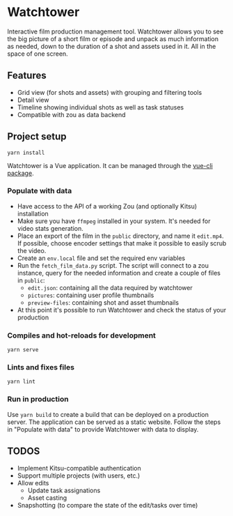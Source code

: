 # Watchtower

Interactive film production management tool. Watchtower allows you to see the big picture of a 
short film or episode and unpack as much information as needed, down to the duration of a shot and
assets used in it. All in the space of one screen.

## Features

* Grid view (for shots and assets) with grouping and filtering tools
* Detail view
* Timeline showing individual shots as well as task statuses
* Compatible with zou as data backend


## Project setup
```
yarn install
```

Watchtower is a Vue application. It can be managed through the [vue-cli package](https://cli.vuejs.org/).

### Populate with data

* Have access to the API of a working Zou (and optionally Kitsu) installation
* Make sure you have `ffmpeg` installed in your system. It's needed for video stats generation.
* Place an export of the film in the `public` directory, and name it `edit.mp4`. If possible, choose
encoder settings that make it possible to easily scrub the video.
* Create an `env.local` file and set the required env variables
* Run the `fetch_film_data.py` script. The script will connect to a zou instance, query for the needed information and 
  create a couple of files in `public`: 
  * `edit.json`: containing all the data required by watchtower
  * `pictures`: containing user profile thumbnails
  * `preview-files`: containing shot and asset thumbnails
* At this point it's possible to run Watchtower and check the status of your production

### Compiles and hot-reloads for development
```
yarn serve
```

### Lints and fixes files
```
yarn lint
```

### Run in production
Use `yarn build` to create a build that can be deployed on a production server. The application can be served as a
static website. Follow the steps in "Populate with data" to provide Watchtower with data to display.


## TODOS

* Implement Kitsu-compatible authentication
* Support multiple projects (with users, etc.)
* Allow edits
  * Update task assignations
  * Asset casting
* Snapshotting (to compare the state of the edit/tasks over time)
